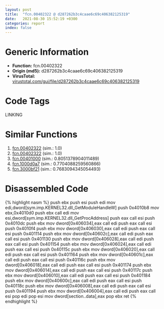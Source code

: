 ```yaml
---
layout: post
title:  "fcn.00402322 @ d287262b3c4caae6c69c406382125319"
date:   2021-08-30 15:52:19 +0300
categories: report
index: false
---
```


# Generic Information
- **Function:** fcn.00402322
- **Origin (md5):** d287262b3c4caae6c69c406382125319
- **VirusTotal:** [virustotal.com/gui/file/d287262b3c4caae6c69c406382125319][virustotal_ref]

# Code Tags
<span class="tag" id="LINKING">LINKING</span>


# Similar Functions

1. [fcn.00402322][similar_1_ref] (sim.: 1.0)
2. [fcn.00402322][similar_2_ref] (sim.: 1.0)
3. [fcn.00401000][similar_3_ref] (sim.: 0.8051378904011489)
4. [fcn.1000d0a7][similar_4_ref] (sim.: 0.7704088259560866)
5. [fcn.3000bf21][similar_5_ref] (sim.: 0.7683094345054493)


# Disassembled Code

{% highlight nasm %}
push ebx
push esi
push edi
mov edi,dword[sym.imp.KERNEL32.dll_GetModuleHandleW]
push 0x4010b8
mov ebx,0x4010d0
push ebx
call edi
mov esi,dword[sym.imp.KERNEL32.dll_GetProcAddress]
push eax
call esi
push 0x4010dc
push ebx
mov dword[0x406034],eax
call edi
push eax
call esi
push 0x4010f4
push ebx
mov dword[0x406030],eax
call edi
push eax
call esi
push 0x401114
push ebx
mov dword[0x40602c],eax
call edi
push eax
call esi
push 0x401130
push ebx
mov dword[0x406028],eax
call edi
push eax
call esi
push 0x401154
push ebx
mov dword[0x406024],eax
call edi
push eax
call esi
push 0x40115c
push ebx
mov dword[0x406020],eax
call edi
push eax
call esi
push 0x401164
push ebx
mov dword[0x40601c],eax
call edi
push eax
call esi
push 0x40116c
push ebx
mov dword[0x406018],eax
call edi
push eax
call esi
push 0x401174
push ebx
mov dword[0x406014],eax
call edi
push eax
call esi
push 0x40117c
push ebx
mov dword[0x406010],eax
call edi
push eax
call esi
push 0x401184
push ebx
mov dword[0x40600c],eax
call edi
push eax
call esi
push 0x40118c
push ebx
mov dword[0x406008],eax
call edi
push eax
call esi
push 0x401194
push ebx
mov dword[0x406004],eax
call edi
push eax
call esi
pop edi
pop esi
mov dword[section..data],eax
pop ebx
ret 
{% endhighlight %}


[similar_1_ref]: /report/fcn.00402322@3a783d6a0e3505903843983e413a529e
[similar_2_ref]: /report/fcn.00402322@57989f43bf24a9272122210a17558c3d
[similar_3_ref]: /report/fcn.00401000@2d591d102f09b733d7d0e893e5642beb
[similar_4_ref]: /report/fcn.1000d0a7@481b545f5c18f2fce1caac67ddc419e8
[similar_5_ref]: /report/fcn.3000bf21@34331352e23fe6219f517c1709e63c61
[virustotal_ref]: https://www.virustotal.com/gui/file/d287262b3c4caae6c69c406382125319